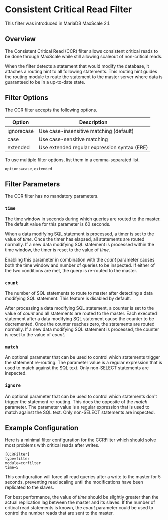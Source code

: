 # Consistent Critical Read Filter

This filter was introduced in MariaDB MaxScale 2.1.

## Overview

The Consistent Critical Read (CCR) filter allows consistent critical reads to be
done through MaxScale while still allowing scaleout of non-critical reads.

When the filter detects a statement that would modify the database, it attaches a
routing hint to all following statements. This routing hint guides the routing
module to route the statement to the master server where data is guaranteed to be
in a up-to-date state.

## Filter Options

The CCR filter accepts the following options.

|Option     |Description                                 |
|-----------|--------------------------------------------|
|ignorecase |Use case-insensitive matching (default)     |
|case       |Use case-sensitive matching                 |
|extended   |Use extended regular expression syntax (ERE)|

To use multiple filter options, list them in a comma-separated list.

```
options=case,extended
```

## Filter Parameters

The CCR filter has no mandatory parameters.

### `time`

The time window in seconds during which queries are routed to the master. The
default value for this parameter is 60 seconds.

When a data modifying SQL statement is processed, a timer is set to the value of
_time_. Once the timer has elapsed, all statements are routed normally. If a new
data modifying SQL statement is processed within the time window, the timer is
reset to the value of _time_.

Enabling this parameter in combination with the _count_ parameter causes both the
time window and number of queries to be inspected. If either of the two
conditions are met, the query is re-routed to the master.

### `count`

The number of SQL statements to route to master after detecting a data modifying
SQL statement. This feature is disabled by default.

After processing a data modifying SQL statement, a counter is set to the value of
_count_ and all statements are routed to the master. Each executed statement
after a data modifying SQL statement cause the counter to be decremented. Once
the counter reaches zero, the statements are routed normally. If a new data
modifying SQL statement is processed, the counter is reset to the value of
_count_.

### `match`

An optional parameter that can be used to control which statements trigger the
statement re-routing. The parameter value is a regular expression that is used to
match against the SQL text. Only non-SELECT statements are inspected.

### `ignore`

An optional parameter that can be used to control which statements don't trigger
the statement re-routing. This does the opposite of the _match_ parameter. The
parameter value is a regular expression that is used to match against the SQL
text. Only non-SELECT statements are inspected.

## Example Configuration

Here is a minimal filter configuration for the CCRFilter which should solve most
problems with critical reads after writes.

```
[CCRFilter]
type=filter
module=ccrfilter
time=5
```

This configuration will force all read queries after a write to the master for 5
seconds, preventing read scaling until the modifications have been replicated to
the slaves.

For best performance, the value of _time_ should be slightly greater than the
actual replication lag between the master and its slaves. If the number of
critical read statements is known, the _count_ parameter could be used to
control the number reads that are sent to the master.
